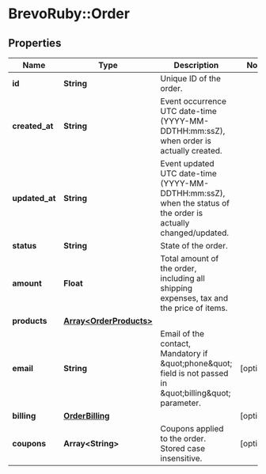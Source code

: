 # BrevoRuby::Order

## Properties
Name | Type | Description | Notes
------------ | ------------- | ------------- | -------------
**id** | **String** | Unique ID of the order. | 
**created_at** | **String** | Event occurrence UTC date-time (YYYY-MM-DDTHH:mm:ssZ), when order is actually created. | 
**updated_at** | **String** | Event updated UTC date-time (YYYY-MM-DDTHH:mm:ssZ), when the status of the order is actually changed/updated. | 
**status** | **String** | State of the order. | 
**amount** | **Float** | Total amount of the order, including all shipping expenses, tax and the price of items. | 
**products** | [**Array&lt;OrderProducts&gt;**](OrderProducts.md) |  | 
**email** | **String** | Email of the contact, Mandatory if \&quot;phone\&quot; field is not passed in \&quot;billing\&quot; parameter. | [optional] 
**billing** | [**OrderBilling**](OrderBilling.md) |  | [optional] 
**coupons** | **Array&lt;String&gt;** | Coupons applied to the order. Stored case insensitive. | [optional] 


